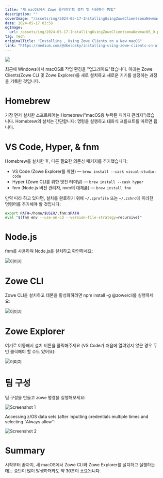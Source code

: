 ```yaml
---
title: "새 macOS에서 Zowe 클라이언트 설치 및 사용하는 방법"
description: ""
coverImage: "/assets/img/2024-05-17-InstallingUsingZoweClientsonaNewmacOS_0.png"
date: 2024-05-17 03:58
ogImage: 
  url: /assets/img/2024-05-17-InstallingUsingZoweClientsonaNewmacOS_0.png
tag: Tech
originalTitle: "Installing , Using Zowe Clients on a New macOS"
link: "https://medium.com/@dkelosky/installing-using-zowe-clients-on-a-new-macos-d038743885d5"
---
```



<img src="/assets/img/2024-05-17-InstallingUsingZoweClientsonaNewmacOS_0.png" />

최근에 Windows에서 macOS로 작업 환경을 "업그레이드"했습니다. 아래는 Zowe Clients(Zowe CLI 및 Zowe Explorer)를 새로 설치하고 새로운 기기를 설정하는 과정을 기록한 것입니다.

# Homebrew

가장 먼저 설치한 소프트웨어는 Homebrew("macOS용 누락된 패키지 관리자")였습니다. Homebrew의 설치는 간단합니다: 명령을 실행하고 대화식 프롬프트를 따르면 됩니다.

<div class="content-ad"></div>

# VS Code, Hyper, & fnm

Homebrew를 설치한 후, 다른 필요한 의존성 패키지를 추가했습니다:

- VS Code (Zowe Explorer를 위한) — `brew install --cask visual-studio-code`
- Hyper (Zowe CLI를 위한 멋진 터미널) — `brew install --cask hyper`
- fnm (Node.js 버전 관리자, nvm의 대체품) — `brew install fnm`

만약 따라 하고 있다면, 설치를 완료하기 위해 `~/.zprofile` 또는 `~/.zshrc`에 이러한 명령어를 추가해야 할 것입니다:

<div class="content-ad"></div>

```sh
export PATH=/home/$USER/.fnm:$PATH 
eval "$(fnm env --use-on-cd --version-file-strategy=recursive)"
```

# Node.js

fnm를 사용하여 Node.js를 설치하고 확인하세요:

![이미지](/assets/img/2024-05-17-InstallingUsingZoweClientsonaNewmacOS_1.png)


<div class="content-ad"></div>

# Zowe CLI

Zowe CLI을 설치하고 데몬을 활성화하려면 npm install -g @zowe/cli를 실행하세요:

![이미지](/assets/img/2024-05-17-InstallingUsingZoweClientsonaNewmacOS_2.png)

# Zowe Explorer

<div class="content-ad"></div>

여기로 이동해서 설치 버튼을 클릭해주세요 (VS Code가 처음에 열려있지 않은 경우 두 번 클릭해야 할 수도 있어요):

![이미지](/assets/img/2024-05-17-InstallingUsingZoweClientsonaNewmacOS_3.png)

# 팀 구성

팀 구성을 만들고 zowe 명령을 실행해보세요:

<div class="content-ad"></div>


![Screenshot 1](/assets/img/2024-05-17-InstallingUsingZoweClientsonaNewmacOS_4.png)

Accessing z/OS data sets (after inputting credentials multiple times and selecting “Always allow”:

![Screenshot 2](/assets/img/2024-05-17-InstallingUsingZoweClientsonaNewmacOS_5.png)

# Summary


<div class="content-ad"></div>

시작부터 끝까지, 새 macOS에서 Zowe CLI와 Zowe Explorer를 설치하고 실행하는 데는 중단이 많이 발생하더라도 약 30분이 소요됩니다.